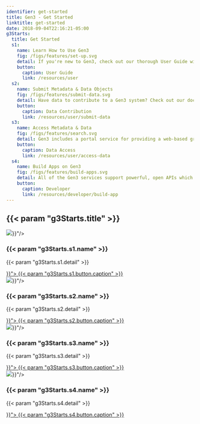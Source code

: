 ```yaml
---
identifier: get-started
title: Gen3 - Get Started
linktitle: get-started
date: 2018-09-04T22:16:21-05:00
g3Starts:
  title: Get Started
  s1:
    name: Learn How to Use Gen3
    fig: /figs/features/set-up.svg
    detail: If you're new to Gen3, check out our thorough User Guide with tutorials on how to submit data, access it, and analyze it, including some tips and tricks for formatting submissions, understanding the data model, sending queries, and using the API to programmatically interact with data resources using Gen3.
    button:
      caption: User Guide
      link: /resources/user
  s2:
    name: Submit Metadata & Data Objects
    fig: /figs/features/submit-data.svg
    detail: Have data to contribute to a Gen3 system? Check out our documentation on how to submit metadata or data objects for ingestion.
    button:
      caption: Data Contribution
      link: /resources/user/submit-data
  s3:
    name: Access Metadata & Data
    fig: /figs/features/search.svg
    detail: Gen3 includes a portal service for providing a web-based graphical user interface for interacting with a Gen3 data commons within a standard web-browser. The portal is an interactive website that allows users to explore, submit, download, and analyze data. The data portal utilizes the public APIs offered by the data commons as a demonstration of the power of Gen3.
    button:
      caption: Data Access
      link: /resources/user/access-data
  s4:
    name: Build Apps on Gen3
    fig: /figs/features/build-apps.svg
    detail: All of the Gen3 services support powerful, open APIs which allow them to interact with each other and external users. These APIs enable extensible application development for future services, tools, and users, making what you can do with your data and how you display it to users virtually boundless.
    button:
      caption: Developer
      link: /resources/developer/build-app
---
```


<section class="g3-bg__solight">
  <h1 class="g3-text__center g3-space__padding-md-top-bottom g3-mb-hide">{{< param "g3Starts.title" >}}</h1>
</section>

<section>
  <div class="g3-inner-wrapper g3-space__padding-md-top g3-space__padding-lg-bottom g3-mb-space__padding-lg-top g3-mb-space__padding-lg-bottom">
    <div class="g3-table g3-space__margin-lg-bottom g3-mb-space__margin-lg-bottom">
      <div class="g3-col__50 g3-text__center g3-space__padding-sm-left-right">
        <img class="g3-space__margin-sm-bottom" src="{{< param "g3Starts.s1.fig" >}}"/>
        <h3 class="g3-space__margin-sm-bottom">
          {{< param "g3Starts.s1.name" >}}
        </h3>
        <p class="g3-space__margin-sm-bottom g3-text__desktop-left">
          {{< param "g3Starts.s1.detail" >}}
        </p>
        <a class="g3-button g3-button--primary g3-align__bottom" href="{{< param "g3Starts.s1.button.link" >}}">
          {{< param "g3Starts.s1.button.caption" >}}
        </a>
      </div>
      <div class="g3-col__50 g3-text__center g3-space__padding-sm-left-right">
        <img class="g3-space__margin-sm-bottom" src="{{< param "g3Starts.s2.fig" >}}"/>
        <h3 class="g3-space__margin-sm-bottom">
          {{< param "g3Starts.s2.name" >}}
        </h3>
        <p class="g3-space__margin-sm-bottom g3-text__desktop-left">
          {{< param "g3Starts.s2.detail" >}}
        </p>
        <a class="g3-button g3-button--primary g3-align__bottom" href="{{< param "g3Starts.s2.button.link" >}}">
          {{< param "g3Starts.s2.button.caption" >}}
        </a>
      </div>
    </div>
    <div class="g3-table g3-space__margin-lg-bottom g3-mb-space__margin-lg-bottom">
      <div class="g3-col__50 g3-text__center g3-space__padding-sm-left-right">
        <img class="g3-space__margin-sm-bottom" src="{{< param "g3Starts.s3.fig" >}}"/>
        <h3 class="g3-space__margin-sm-bottom">
          {{< param "g3Starts.s3.name" >}}
        </h3>
        <p class="g3-space__margin-sm-bottom g3-text__desktop-left">
          {{< param "g3Starts.s3.detail" >}}
        </p>
        <a class="g3-button g3-button--primary g3-align__bottom" href="{{< param "g3Starts.s3.button.link" >}}">
          {{< param "g3Starts.s3.button.caption" >}}
        </a>
      </div>
      <div class="g3-col__50 g3-text__center g3-space__padding-sm-left-right">
        <img class="g3-space__margin-sm-bottom" src="{{< param "g3Starts.s4.fig" >}}"/>
        <h3 class="g3-space__margin-sm-bottom">
          {{< param "g3Starts.s4.name" >}}
        </h3>
        <p class="g3-space__margin-sm-bottom g3-text__desktop-left">
          {{< param "g3Starts.s4.detail" >}}
        </p>
        <a class="g3-button g3-button--primary g3-align__bottom" href="{{< param "g3Starts.s4.button.link" >}}">
          {{< param "g3Starts.s4.button.caption" >}}
        </a>
      </div>
    </div>
  </div>
</section>

